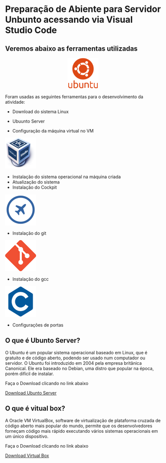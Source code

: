 # Preparação de Abiente para Servidor Unbunto acessando via Visual Studio Code

## Veremos abaixo as ferramentas utilizadas

<p align="center">
<img src=logoubunts.png width=100 height=100>
</p>


Foram usadas as seguintes ferramentas para o desenvolvimento da atividade:

- Download do sistema Linux
- Ubuunto Server

- Configuração da máquina virtual no VM
<img src=vmlogo.png width=100 height=100>

- Instalação do sistema operacional na máquina criada
- Atualização do sistema
- Instalação do Cockpit

<img src=cockpit.png width=100 height=100>

- Instalação do git

<img src=gitlogo.png width=100 height=100>


- Instalação do gcc

<img src=clogo.png width=100 height=100>

- Configurações de portas

## O que é Ubunto Server?
O Ubuntu é um popular sistema operacional baseado em Linux, que é gratuito e de código aberto, podendo ser usado num computador ou servidor. O Ubuntu foi introduzido em 2004 pela empresa britânica Canonical. Ele era baseado no Debian, uma distro que popular na época, porém difícil de instalar.

Faça o Download clicando no link abaixo

<a href="https://ubuntu.com/download">Download Ubunto Server </a>


## O que é vitual box?
A Oracle VM VirtualBox, software de virtualização de plataforma cruzada de código aberto mais popular do mundo, permite que os desenvolvedores forneçam código mais rápido executando vários sistemas operacionais em um único dispositivo.

Faça o Download clicando no link abaixo

<a href="https://www.virtualbox.org/wiki/Downloads">Download Virtual Box</a>

